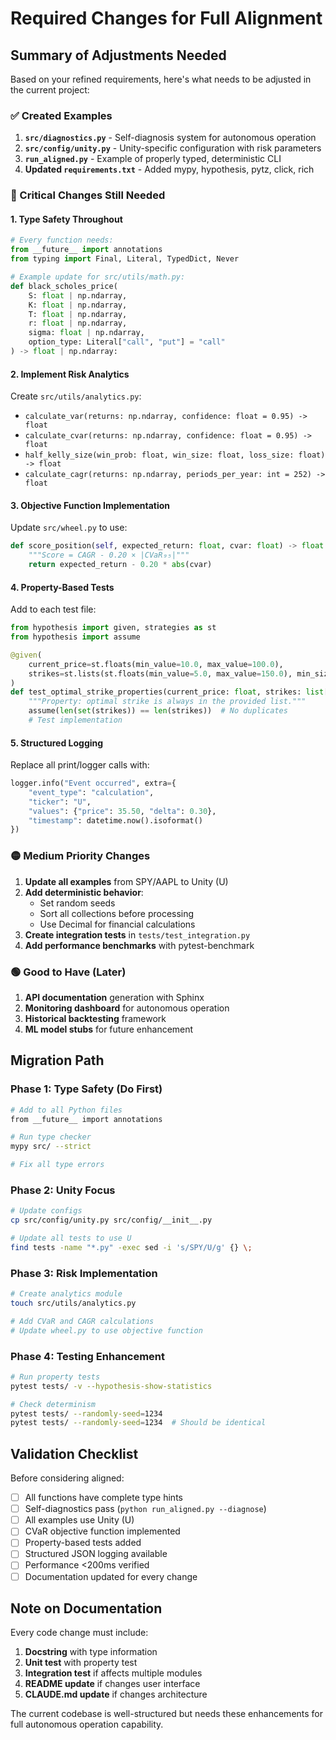 # Required Changes for Full Alignment

## Summary of Adjustments Needed

Based on your refined requirements, here's what needs to be adjusted in the current project:

### ✅ Created Examples
1. **`src/diagnostics.py`** - Self-diagnosis system for autonomous operation
2. **`src/config/unity.py`** - Unity-specific configuration with risk parameters
3. **`run_aligned.py`** - Example of properly typed, deterministic CLI
4. **Updated `requirements.txt`** - Added mypy, hypothesis, pytz, click, rich

### 🔴 Critical Changes Still Needed

#### 1. **Type Safety Throughout**
```python
# Every function needs:
from __future__ import annotations
from typing import Final, Literal, TypedDict, Never

# Example update for src/utils/math.py:
def black_scholes_price(
    S: float | np.ndarray,
    K: float | np.ndarray,
    T: float | np.ndarray,
    r: float | np.ndarray,
    sigma: float | np.ndarray,
    option_type: Literal["call", "put"] = "call"
) -> float | np.ndarray:
```

#### 2. **Implement Risk Analytics**
Create `src/utils/analytics.py`:
- `calculate_var(returns: np.ndarray, confidence: float = 0.95) -> float`
- `calculate_cvar(returns: np.ndarray, confidence: float = 0.95) -> float`
- `half_kelly_size(win_prob: float, win_size: float, loss_size: float) -> float`
- `calculate_cagr(returns: np.ndarray, periods_per_year: int = 252) -> float`

#### 3. **Objective Function Implementation**
Update `src/wheel.py` to use:
```python
def score_position(self, expected_return: float, cvar: float) -> float:
    """Score = CAGR - 0.20 × |CVaR₉₅|"""
    return expected_return - 0.20 * abs(cvar)
```

#### 4. **Property-Based Tests**
Add to each test file:
```python
from hypothesis import given, strategies as st
from hypothesis import assume

@given(
    current_price=st.floats(min_value=10.0, max_value=100.0),
    strikes=st.lists(st.floats(min_value=5.0, max_value=150.0), min_size=3, max_size=20)
)
def test_optimal_strike_properties(current_price: float, strikes: list[float]) -> None:
    """Property: optimal strike is always in the provided list."""
    assume(len(set(strikes)) == len(strikes))  # No duplicates
    # Test implementation
```

#### 5. **Structured Logging**
Replace all print/logger calls with:
```python
logger.info("Event occurred", extra={
    "event_type": "calculation",
    "ticker": "U",
    "values": {"price": 35.50, "delta": 0.30},
    "timestamp": datetime.now().isoformat()
})
```

### 🟡 Medium Priority Changes

1. **Update all examples** from SPY/AAPL to Unity (U)
2. **Add deterministic behavior**:
   - Set random seeds
   - Sort all collections before processing
   - Use Decimal for financial calculations
3. **Create integration tests** in `tests/test_integration.py`
4. **Add performance benchmarks** with pytest-benchmark

### 🟢 Good to Have (Later)

1. **API documentation** generation with Sphinx
2. **Monitoring dashboard** for autonomous operation
3. **Historical backtesting** framework
4. **ML model stubs** for future enhancement

## Migration Path

### Phase 1: Type Safety (Do First)
```bash
# Add to all Python files
from __future__ import annotations

# Run type checker
mypy src/ --strict

# Fix all type errors
```

### Phase 2: Unity Focus
```bash
# Update configs
cp src/config/unity.py src/config/__init__.py

# Update all tests to use U
find tests -name "*.py" -exec sed -i 's/SPY/U/g' {} \;
```

### Phase 3: Risk Implementation
```bash
# Create analytics module
touch src/utils/analytics.py

# Add CVaR and CAGR calculations
# Update wheel.py to use objective function
```

### Phase 4: Testing Enhancement
```bash
# Run property tests
pytest tests/ -v --hypothesis-show-statistics

# Check determinism
pytest tests/ --randomly-seed=1234
pytest tests/ --randomly-seed=1234  # Should be identical
```

## Validation Checklist

Before considering aligned:
- [ ] All functions have complete type hints
- [ ] Self-diagnostics pass (`python run_aligned.py --diagnose`)
- [ ] All examples use Unity (U)
- [ ] CVaR objective function implemented
- [ ] Property-based tests added
- [ ] Structured JSON logging available
- [ ] Performance <200ms verified
- [ ] Documentation updated for every change

## Note on Documentation

Every code change must include:
1. **Docstring** with type information
2. **Unit test** with property test
3. **Integration test** if affects multiple modules
4. **README update** if changes user interface
5. **CLAUDE.md update** if changes architecture

The current codebase is well-structured but needs these enhancements for full autonomous operation capability.
